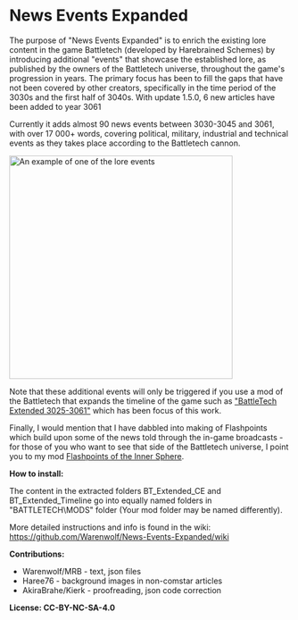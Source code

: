 # News Events Expanded

The purpose of "News Events Expanded" is to enrich the existing lore content in the game Battletech (developed by Harebrained Schemes)
by introducing additional "events" that showcase the established lore, as published by the owners of the Battletech universe, 
throughout the game's progression in years. 
The primary focus has been to fill the gaps that have not been covered by other creators, specifically in 
the time period of the 3030s and the first half of 3040s. With update 1.5.0, 6 new articles have been added to year 3061

Currently it adds almost 90 news events between 3030-3045 and 3061, with over 17 000+ words, covering political, military, industrial and technical events as they takes place according to the Battletech cannon. 


<img src="https://github.com/Warenwolf/News-Events-Expanded/assets/136007621/3695d5f2-8c21-4c88-8887-0191fac8a3cf" alt="An example of one of the lore events" width="400" height="400">



Note that these additional events will only be triggered if you use a mod of the Battletech that expands the timeline of the game
such as ["BattleTech Extended 3025-3061"](https://discourse.modsinexile.com/t/battletech-extended-3025-3061-1-9-3-7/426) which has been focus of this work.

Finally, I would mention that I have dabbled into making of Flashpoints which build upon some of the news told through the in-game broadcasts - for those of you who want to see that side of the Battletech universe, I point you to my mod [Flashpoints of the Inner Sphere](https://github.com/Warenwolf/Flashpoints-of-the-Inner-Sphere).

**How to install:** 

The content in the extracted folders BT_Extended_CE and BT_Extended_Timeline go 
into equally named folders in "BATTLETECH\MODS\" folder (Your mod folder may be named differently).

More detailed instructions and info is found in the wiki: https://github.com/Warenwolf/News-Events-Expanded/wiki

**Contributions:** 

- Warenwolf/MRB - text, json files  
- Haree76 - background images in non-comstar articles
- AkiraBrahe/Kierk - proofreading, json code correction


**License: CC-BY-NC-SA-4.0**
